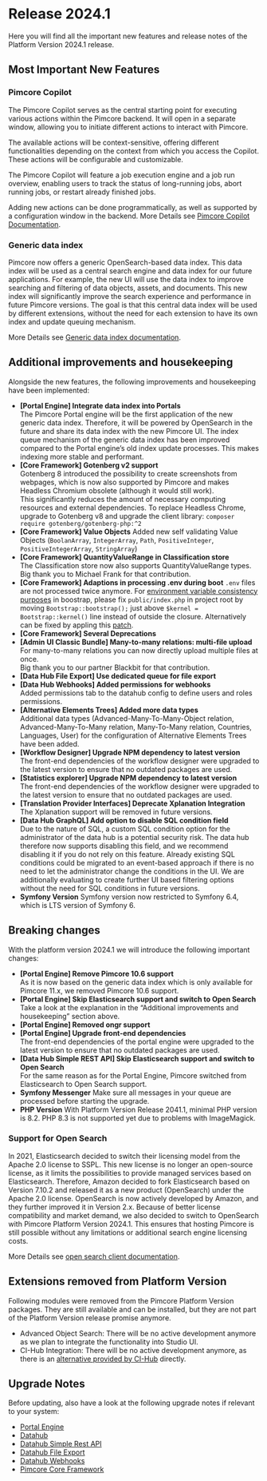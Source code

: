 # Release 2024.1
Here you will find all the important new features and release notes of the Platform Version 2024.1 release.

## Most Important New Features

### Pimcore Copilot
The Pimcore Copilot serves as the central starting point for executing various actions within the Pimcore backend. It
will open in a separate window, allowing you to initiate different actions to interact with Pimcore.

The available actions will be context-sensitive, offering different functionalities depending on the context from which
you access the Copilot. These actions will be configurable and customizable.

The Pimcore Copilot will feature a job execution engine and a job run overview, enabling users to track the status of
long-running jobs, abort running jobs, or restart already finished jobs.

Adding new actions can be done programmatically, as well as supported by a configuration window in the backend.
More Details see [Pimcore Copilot Documentation](https://pimcore.com/docs/platform/Copilot/).

### Generic data index
Pimcore now offers a generic OpenSearch-based data index. This data index will be used as a central search engine and
data index for our future applications. For example, the new UI will use the data index to improve searching and
filtering of data objects, assets, and documents. This new index will significantly improve the search experience and
performance in future Pimcore versions. The goal is that this central data index will be used by different extensions,
without the need for each extension to have its own index and update queuing mechanism.

More Details see [Generic data index documentation](https://pimcore.com/docs/platform/Generic_Data_Index/).

## Additional improvements and housekeeping
Alongside the new features, the following improvements and housekeeping have been implemented:

- **[Portal Engine] Integrate data index into Portals**  
  The Pimcore Portal engine will be the first application of the new generic data index. Therefore, it will be powered
  by OpenSearch in the future and share its data index with the new Pimcore UI. The index queue mechanism of the generic
  data index has been improved compared to the Portal engine’s old index update processes. This makes indexing more
  stable and performant.
- **[Core Framework] Gotenberg v2 support**  
    Gotenberg 8 introduced the possibility to create screenshots from webpages, which is now also supported by Pimcore and makes Headless Chromium obsolete (although it would still work).   
    This significantly reduces the amount of necessary computing resources and external dependencies. To replace Headless Chrome, upgrade to Gotenberg v8 and upgrade the client
    library: `composer require gotenberg/gotenberg-php:^2`
- **[Core Framework] Value Objects**
    Added new self validating Value Objects (`BoolanArray`, `IntegerArray`, `Path`, `PositiveInteger`, `PositiveIntegerArray`, `StringArray`)
- **[Core Framework] QuantityValueRange in Classification store**  
    The Classification store now also supports QuantityValueRange types.  
    Big thank you to Michael Frank for that contribution.
- **[Core Framework] Adaptions in processing .env during boot**
    `.env` files are not processed twice anymore. For [environment variable consistency purposes](https://github.com/pimcore/pimcore/issues/16638) in boostrap, please fix `public/index.php`
    in project root by moving `Bootstrap::bootstrap();` just above `$kernel = Bootstrap::kernel()` line instead of outside the closure.
    Alternatively can be fixed by appling this [patch](https://patch-diff.githubusercontent.com/raw/pimcore/skeleton/pull/183.patch).
- **[Core Framework] Several Deprecations**
- **[Admin UI Classic Bundle] Many-to-many relations: multi-file upload**  
    For many-to-many relations you can now directly upload multiple files at once.  
    Big thank you to our partner Blackbit for that contribution.
- **[Data Hub File Export] Use dedicated queue for file export**
- **[Data Hub Webhooks] Added permissions for webhooks**  
  Added permissions tab to the datahub config to define users and roles permissions.
- **[Alternative Elements Trees] Added more data types**  
  Additional data types (Advanced-Many-To-Many-Object relation, Advanced-Many-To-Many relation, Many-To-Many relation, 
  Countries, Languages, User) for the configuration of Alternative Elements Trees have been added.
- **[Workflow Designer] Upgrade NPM dependency to latest version**  
  The front-end dependencies of the workflow designer were upgraded to the latest version to ensure that no outdated
  packages are used.
- **[Statistics explorer] Upgrade NPM dependency to latest version**  
  The front-end dependencies of the workflow designer were upgraded to the latest version to ensure that no outdated
  packages are used.
- **[Translation Provider Interfaces] Deprecate Xplanation Integration**  
  The Xplanation support will be removed in future versions.
- **[Data Hub GraphQL] Add option to disable SQL condition field**  
  Due to the nature of SQL, a custom SQL condition option for the administrator of the data hub is a potential security
  risk. The data hub therefore now supports disabling this field, and we recommend disabling it if you do not rely on this
  feature. Already existing SQL conditions could be migrated to an event-based approach if there is no need to let the
  administrator change the conditions in the UI. We are additionally evaluating to create further UI based filtering
  options without the need for SQL conditions in future versions.
- **Symfony Version**
  Symfony version now restricted to Symfony 6.4, which is LTS version of Symfony 6. 

## Breaking changes
With the platform version 2024.1 we will introduce the following important changes:

- **[Portal Engine] Remove Pimcore 10.6 support**  
  As it is now based on the generic data index which is only available for Pimcore 11.x, we removed Pimcore 10.6 support.
- **[Portal Engine] Skip Elasticsearch support and switch to Open Search**  
  Take a look at the explanation in the “Additional improvements and housekeeping” section above.
- **[Portal Engine] Removed ongr support**  
- **[Portal Engine] Upgrade front-end dependencies**  
  The front-end dependencies of the portal engine were upgraded to the latest version to ensure that no outdated packages
  are used.
- **[Data Hub Simple REST API] Skip Elasticsearch support and switch to Open Search**  
  For the same reason as for the Portal Engine, Pimcore switched from Elasticsearch to Open Search support.
- **Symfony Messenger**
  Make sure all messages in your queue are processed before starting the upgrade.
- **PHP Version**
  With Platform Version Release 2041.1, minimal PHP version is 8.2. PHP 8.3 is not supported yet due to problems with ImageMagick.

### Support for Open Search
In 2021, Elasticsearch decided to switch their licensing model from the Apache 2.0 license to SSPL. This new license is
no longer an open-source license, as it limits the possibilities to provide managed services based on Elasticsearch.
Therefore, Amazon decided to fork Elasticsearch based on Version 7.10.2 and released it as a new product (OpenSearch)
under the Apache 2.0 license.
OpenSearch is now actively developed by Amazon, and they further improved it in Version 2.x. Because of better license
compatibility and market demand, we also decided to switch to OpenSearch with Pimcore Platform Version 2024.1.
This ensures that hosting Pimcore is still possible without any limitations or additional search engine licensing costs.

More Details see [open search client documentation](https://github.com/pimcore/opensearch-client).

## Extensions removed from Platform Version

Following modules were removed from the Pimcore Platform Version packages. They are still available and can be installed,
but they are not part of the Platform Version release promise anymore.

- Advanced Object Search: There will be no active development anymore as we plan to integrate the functionality into Studio UI. 
- CI-Hub Integration: There will be no active development anymore, as there is an
  [alternative provided by CI-Hub](https://ci-hub.com/integration/pimcore) directly. 

## Upgrade Notes

Before updating, also have a look at the following upgrade notes if relevant to your system:
- [Portal Engine](https://pimcore.com/docs/platform/Portal_Engine/Installation/Upgrade#upgrade-to-400)
- [Datahub](https://pimcore.com/docs/platform/Datahub/Installation_and_Upgrade/Upgrade_Notes#170)
- [Datahub Simple Rest API](https://pimcore.com/docs/platform/Datahub_Simple_Rest/Installation/Upgrade_Notes#v300)
- [Datahub File Export](https://pimcore.com/docs/platform/Datahub_File_Export/Installation/Upgrade#upgrade-to-210)
- [Datahub Webhooks](https://pimcore.com/docs/platform/next/Datahub_Webhooks/Installation/Upgrade_notes#update-to-version-11)
- [Pimcore Core Framework](https://pimcore.com/docs/platform/Pimcore/Installation_and_Upgrade/Upgrade_Notes/#pimcore-1120)



